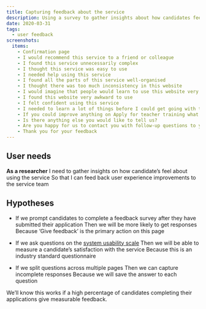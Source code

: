 ```yaml
---
title: Capturing feedback about the service
description: Using a survey to gather insights about how candidates feel about using the service.
date: 2020-03-31
tags:
  - user feedback
screenshots:
  items:
    - Confirmation page
    - I would recommend this service to a friend or colleague
    - I found this service unnecessarily complex
    - I thought this service was easy to use
    - I needed help using this service
    - I found all the parts of this service well-organised
    - I thought there was too much inconsistency in this website
    - I would imagine that people would learn to use this website very quickly
    - I found this website very awkward to use
    - I felt confident using this service
    - I needed to learn a lot of things before I could get going with this website
    - If you could improve anything on Apply for teacher training what would it be?
    - Is there anything else you would like to tell us?
    - Are you happy for us to contact you with follow-up questions to your feedback?
    - Thank you for your feedback
---
```


## User needs

**As a researcher**
I need to gather insights on how candidate’s feel about using the service
So that I can feed back user experience improvements to the service team

## Hypotheses

* If we prompt candidates to complete a feedback survey after they have submitted their application
  Then we will be more likely to get responses
  Because ‘Give feedback’ is the primary action on this page

* If we ask questions on the [system usability scale](https://www.usability.gov/how-to-and-tools/methods/system-usability-scale.html)
  Then we will be able to measure a candidate’s satisfaction with the service
  Because this is an industry standard questionnaire

* If we split questions across multiple pages
  Then we can capture incomplete responses
  Because we will save the answer to each question

We’ll know this works if a high percentage of candidates completing their applications give measurable feedback.
